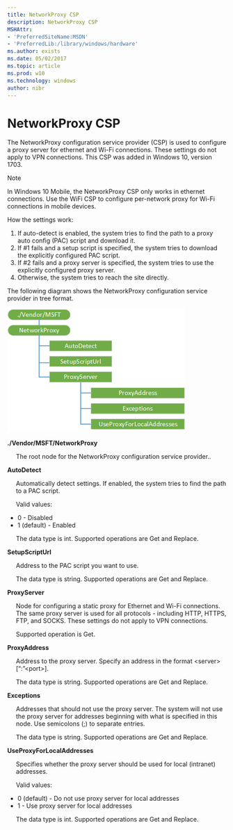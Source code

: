 ```yaml
---
title: NetworkProxy CSP
description: NetworkProxy CSP
MSHAttr:
- 'PreferredSiteName:MSDN'
- 'PreferredLib:/library/windows/hardware'
ms.author: exists
ms.date: 05/02/2017
ms.topic: article
ms.prod: w10
ms.technology: windows
author: nibr
---
```



# NetworkProxy CSP

The NetworkProxy configuration service provider (CSP) is used to configure a proxy server for ethernet and Wi-Fi connections. These settings do not apply to VPN connections. This CSP was added in Windows 10, version 1703.

> [!Note]  
> In Windows 10 Mobile, the NetworkProxy CSP only works in ethernet connections. Use the WiFi CSP to configure per-network proxy for Wi-Fi connections in mobile devices.  

How the settings work:  

<ol>
<li>If auto-detect is enabled, the system tries to find the path to a proxy auto config (PAC) script and download it.</li>
<li>If #1 fails and a setup script is specified, the system tries to download the explicitly configured PAC script.</li>
<li>If #2 fails and a proxy server is specified, the system tries to use the explicitly configured proxy server.</li>
<li>Otherwise, the system tries to reach the site directly.</li>
</ol>


The following diagram shows the NetworkProxy configuration service provider in tree format.

![networkproxy csp](images/provisioning-csp-networkproxy.png)

<a href="" id="networkproxy"></a>**./Vendor/MSFT/NetworkProxy**  
<p style="margin-left: 20px">The root node for the NetworkProxy configuration service provider..</p>

<a href="" id="autodetect"></a>**AutoDetect**  
<p style="margin-left: 20px">Automatically detect settings. If enabled, the system tries to find the path to a PAC script.</p>
<p style="margin-left: 20px">Valid values:</p>
<ul>
<li>0 - Disabled</li>
<li>1 (default) - Enabled</li>
</ul>
<p style="margin-left: 20px">The data type is int. Supported operations are Get and Replace.</p>

<a href="" id="setupscripturl"></a>**SetupScriptUrl**  
<p style="margin-left: 20px">Address to the PAC script you want to use.</p>
<p style="margin-left: 20px">The data type is string. Supported operations are Get and Replace.</p>

<a href="" id="proxyserver"></a>**ProxyServer**  
<p style="margin-left: 20px">Node for configuring a static proxy for Ethernet and Wi-Fi connections. The same proxy server is used for all protocols - including HTTP, HTTPS, FTP, and SOCKS. These settings do not apply to VPN connections.</p>
<p style="margin-left: 20px">Supported operation is Get.</p>

<a href="" id="proxyaddress"></a>**ProxyAddress**  
<p style="margin-left: 20px">Address to the proxy server. Specify an address in the format &lt;server&gt;[“:”&lt;port&gt;]. </p>
<p style="margin-left: 20px">The data type is string. Supported operations are Get and Replace.</p>

<a href="" id="exceptions"></a>**Exceptions**  
<p style="margin-left: 20px">Addresses that should not use the proxy server. The system will not use the proxy server for addresses beginning with what is specified in this node. Use semicolons (;) to separate entries. </p>
<p style="margin-left: 20px">The data type is string. Supported operations are Get and Replace.</p>

<a href="" id="useproxyforlocaladdresses"></a>**UseProxyForLocalAddresses**  
<p style="margin-left: 20px">Specifies whether the proxy server should be used for local (intranet) addresses. </p>
<p style="margin-left: 20px">Valid values:</p>
<ul>
<li>0 (default) - Do not use proxy server for local addresses</li>
<li>1 - Use proxy server for local addresses</li>
</ul>
<p style="margin-left: 20px">The data type is int. Supported operations are Get and Replace.</p>
